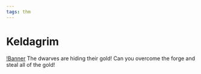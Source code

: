 ```yaml
---
tags: thm
---
```

Keldagrim
========================
[!Banner](./src/uploads/keldagrim.png)
The dwarves are hiding their gold!
Can you overcome the forge and steal all of the gold!
